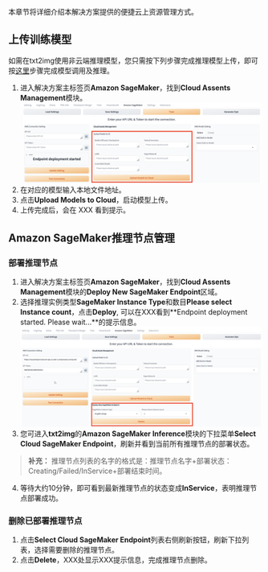 本章节将详细介绍本解决方案提供的便捷云上资源管理方式。

## 上传训练模型
如需在txt2img使用非云端推理模型，您只需按下列步骤完成推理模型上传，即可按[这里]()步骤完成模型调用及推理。

1. 进入解决方案主标签页**Amazon SageMaker**，找到**Cloud Assents Management**模块。
![Upload Models to S3](../images/Upload-models.png)
2. 在对应的模型输入本地文件地址。
3. 点击**Upload Models to Cloud**，启动模型上传。
4. 上传完成后，会在 XXX 看到提示。


## Amazon SageMaker推理节点管理

### 部署推理节点

1. 进入解决方案主标签页**Amazon SageMaker**，找到**Cloud Assents Management**模块的**Deploy New SageMaker Endpoint**区域。
2. 选择推理实例类型**SageMaker Instance Type**和数目**Please select Instance count**，点击**Deploy**, 可以在XXX看到**Endpoint deployment started. Please wait...**的提示信息。
![Deploy new endpoint](../images/Deploy-new-endpoint.png)
3. 您可进入**txt2img**的**Amazon SageMaker Inference**模块的下拉菜单**Select Cloud SageMaker Endpoint**，刷新并看到当前所有推理节点的部署状态。
> **补充：** 推理节点列表的名字的格式是：推理节点名字+部署状态：Creating/Failed/InService+部署结束时间。
4. 等待大约10分钟，即可看到最新推理节点的状态变成**InService**，表明推理节点部署成功。




### 删除已部署推理节点
1. 点击**Select Cloud SageMaker Endpoint**列表右侧刷新按钮，刷新下拉列表，选择需要删除的推理节点。
2. 点击**Delete**，XXX处显示XXX提示信息，完成推理节点删除。

